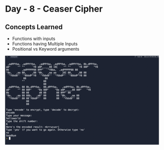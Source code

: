 # Day - 8 - Ceaser Cipher

## Concepts Learned
- Functions with inputs
- Functions having Multiple Inputs
- Positional vs Keyword arguments

  
![Alt text](https://github.com/urvivipani/100-Days-of-Python-Programming/blob/main/Day-8-Ceaser-Cipher/Ceaser%20Cipher.png)

